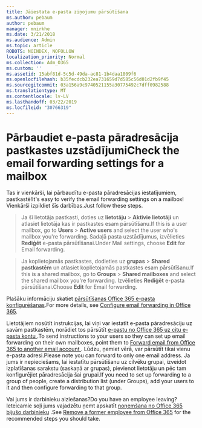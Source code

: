 ```yaml
---
title: Jāiestata e-pasta ziņojumu pārsūtīšana
ms.author: pebaum
author: pebaum
manager: mnirkhe
ms.date: 3/21/2018
ms.audience: Admin
ms.topic: article
ROBOTS: NOINDEX, NOFOLLOW
localization_priority: Normal
ms.collection: Adm_O365
ms.custom: ''
ms.assetid: 15abf81d-5c5d-49da-ac81-1b4daa1809f6
ms.openlocfilehash: b35fecdcb232ea731659d7d585c56d01d2fb9f45
ms.sourcegitcommit: 03a156a9c9740521155a30775492c7dff0982588
ms.translationtype: MT
ms.contentlocale: lv-LV
ms.lasthandoff: 03/22/2019
ms.locfileid: "30766319"
---
```

# <a name="check-the-email-forwarding-settings-for-a-mailbox"></a><span data-ttu-id="107ba-102">Pārbaudiet e-pasta pāradresācija pastkastes uzstādījumi</span><span class="sxs-lookup"><span data-stu-id="107ba-102">Check the email forwarding settings for a mailbox</span></span>

<span data-ttu-id="107ba-103">Tas ir vienkārši, lai pārbaudītu e-pasta pāradresācijas iestatījumiem, pastkastē!</span><span class="sxs-lookup"><span data-stu-id="107ba-103">It's easy to verify the email forwarding settings on a mailbox!</span></span> <span data-ttu-id="107ba-104">Vienkārši izpildiet šīs darbības.</span><span class="sxs-lookup"><span data-stu-id="107ba-104">Just follow these steps.</span></span>
  
> <span data-ttu-id="107ba-105">Ja šī lietotāja pastkasti, doties uz **lietotāju** \> **Aktīvie lietotāji** un atlasiet lietotāja kas ir pastkastes esam pārsūtīšanu.</span><span class="sxs-lookup"><span data-stu-id="107ba-105">If this is a user mailbox, go to **Users** \> **Active users** and select the user who's mailbox you're forwarding.</span></span> <span data-ttu-id="107ba-106">Sadaļā pasta uzstādījumus, izvēlieties **Rediģēt** e-pasta pārsūtīšanai.</span><span class="sxs-lookup"><span data-stu-id="107ba-106">Under Mail settings, choose **Edit** for Email forwarding.</span></span> 
    
> <span data-ttu-id="107ba-107">Ja koplietojamās pastkastes, dodieties uz **grupas** \> **Shared pastkastēm** un atlasiet koplietojamās pastkastes esam pārsūtīšanu.</span><span class="sxs-lookup"><span data-stu-id="107ba-107">If this is a shared mailbox, go to **Groups** \> **Shared mailboxes** and select the shared mailbox you're forwarding.</span></span> <span data-ttu-id="107ba-108">Izvēlieties **Rediģēt** e-pasta pārsūtīšanai.</span><span class="sxs-lookup"><span data-stu-id="107ba-108">Choose **Edit** for Email forwarding.</span></span> 
    
<span data-ttu-id="107ba-109">Plašāku informāciju skatiet [pārsūtīšanas Office 365 e-pasta konfigurēšanas](https://support.office.com/article/Configure-email-forwarding-in-Office-365-ab5eb117-0f22-4fa7-a662-3a6bdb0add74).</span><span class="sxs-lookup"><span data-stu-id="107ba-109">For more details, see [Configure email forwarding in Office 365](https://support.office.com/article/Configure-email-forwarding-in-Office-365-ab5eb117-0f22-4fa7-a662-3a6bdb0add74).</span></span> 
  
<span data-ttu-id="107ba-110">Lietotājiem nosūtīt instrukcijas, lai viņi var iestatīt e-pasta pāradresāciju uz savām pastkastēm, norādiet tos pārsūtīt [e-pastu no Office 365 uz citu e-pasta kontu ](https://support.office.com/article/Forward-email-from-Office-365-to-another-email-account-1ed4ee1e-74f8-4f53-a174-86b748ff6a0e).</span><span class="sxs-lookup"><span data-stu-id="107ba-110">To send instructions to your users so they can set up email forwarding on their own mailboxes, point them to [Forward email from Office 365 to another email account ](https://support.office.com/article/Forward-email-from-Office-365-to-another-email-account-1ed4ee1e-74f8-4f53-a174-86b748ff6a0e).</span></span> <span data-ttu-id="107ba-111">Lūdzu, ņemiet vērā, var pārsūtīt tikai vienu e-pasta adresi.</span><span class="sxs-lookup"><span data-stu-id="107ba-111">Please note you can forward to only one email address.</span></span> <span data-ttu-id="107ba-112">Ja jums ir nepieciešams, lai iestatītu pārsūtīšanu uz cilvēku grupai, izveidot izplatīšanas sarakstu (saskaņā ar grupas), pievienot lietotāju un pēc tam konfigurējiet pāradresācija šai grupai.</span><span class="sxs-lookup"><span data-stu-id="107ba-112">If you need to set up forwarding to a group of people, create a distribution list (under Groups), add your users to it and then configure forwarding to that group.</span></span>
  
<span data-ttu-id="107ba-113">Vai jums ir darbinieku aiziešanas?</span><span class="sxs-lookup"><span data-stu-id="107ba-113">Do you have an employee leaving?</span></span> <span data-ttu-id="107ba-114">Ieteicamie soļi jums vajadzētu ņemt apskatīt [noņemšana no Office 365 bijušo darbinieku](https://support.office.com/article/Remove-a-former-employee-from-Office-365-44d96212-4d90-4027-9aa9-a95eddb367d1.aspx) .</span><span class="sxs-lookup"><span data-stu-id="107ba-114">See [Remove a former employee from Office 365](https://support.office.com/article/Remove-a-former-employee-from-Office-365-44d96212-4d90-4027-9aa9-a95eddb367d1.aspx) for the recommended steps you should take.</span></span> 
  

